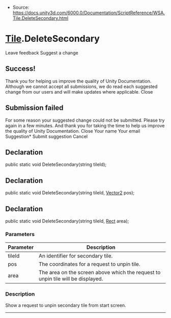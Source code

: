 * Source: https://docs.unity3d.com/6000.0/Documentation/ScriptReference/WSA.Tile.DeleteSecondary.html

#  [Tile](https://docs.unity3d.com/6000.0/Documentation/ScriptReference/WSA.Tile.html).DeleteSecondary
Leave feedback
Suggest a change
## Success!
Thank you for helping us improve the quality of Unity Documentation. Although we cannot accept all submissions, we do read each suggested change from our users and will make updates where applicable.
Close
## Submission failed
For some reason your suggested change could not be submitted. Please <a>try again</a> in a few minutes. And thank you for taking the time to help us improve the quality of Unity Documentation.
Close
Your name Your email Suggestion* Submit suggestion
Cancel
## Declaration
public static void DeleteSecondary(string tileId); 
## Declaration
public static void DeleteSecondary(string tileId, [Vector2](https://docs.unity3d.com/6000.0/Documentation/ScriptReference/Vector2.html) pos); 
## Declaration
public static void DeleteSecondary(string tileId, [Rect](https://docs.unity3d.com/6000.0/Documentation/ScriptReference/Rect.html) area); 
### Parameters
Parameter | Description  
---|---  
tileId | An identifier for secondary tile.  
pos | The coordinates for a request to unpin tile.  
area | The area on the screen above which the request to unpin tile will be displayed.  
### Description
Show a request to unpin secondary tile from start screen.
* * *
